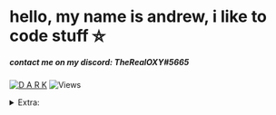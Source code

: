 # hello, my name is andrew, i like to code stuff ⛤
##### contact me on my discord: *TheRealOXY#5665*
[![D A R K](https://i.imgur.com/V4CzxIn.png)](https://i.imgur.com/V4CzxIn.png)
![Views](https://komarev.com/ghpvc/?username=TheRealOXY&color=B57EDC)


<details>
  <summary>Extra:</summary>

### Languages and my opinion on them (personal)
| Language        | Details | Ratings
| :----------: | ----- | :------:
| JavaScript | Alot of people start with this language, pretty basic | 5/10
| TypeScript | Superset of JavaScript, more secure | 5.5/10
| Python | Pretty good programming language, easy to operate, 7 miles of error log | 8/10
| C, C++ | Harder to learn, one of my favourites, used in Arduino | 7.5/10
| C# | Used in Unity engine #pog | 8/10
| Assembly | Old, symbolic address language | 3/10
| BashScript | Probably the most simple programming language i know, extra poins for Windows compatibility | 4/10
| VBScript | MYDOOM | 4/10
| HTML | Is this even a language? | ?/10
| CSS | Is this even a language? | ?/10
###### Don't take theese seriously please

### *[PEPPY](https://github.com/peppy) HIRE ME*
![AAAAAAA](https://i.imgur.com/DKPkh0J.gif)
</details>
